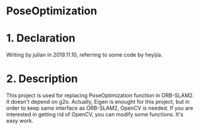 # PoseOptimization 


# 1. Declaration 
Writing by julian in 2019.11.10, referring to some code by heyijia. 

# 2. Description
This project is used for replacing PoseOptimization function in ORB-SLAM2. It doesn't depend on g2o. Actually, Eigen is enought for this project, but in order to keep same interface as ORB-SLAM2, OpenCV is needed. If you are interested in getting rid of OpenCV, you can modify some functions. It's easy work.


